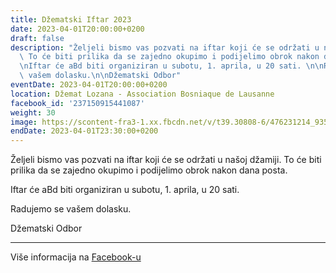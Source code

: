 ```yaml
---
title: Džematski Iftar 2023
date: 2023-04-01T20:00:00+0200
draft: false
description: "Željeli bismo vas pozvati na iftar koji će se održati u našoj džamiji.\
  \ To će biti prilika da se zajedno okupimo i podijelimo obrok nakon dana posta.\n\
  \nIftar će aBd biti organiziran u subotu, 1. aprila, u 20 sati. \n\nRadujemo se\
  \ vašem dolasku.\n\nDžematski Odbor"
eventDate: 2023-04-01T20:00:00+0200
location: Džemat Lozana - Association Bosniaque de Lausanne
facebook_id: '237150915441087'
weight: 30
image: https://scontent-fra3-1.xx.fbcdn.net/v/t39.30808-6/476231214_935500385377228_3500090740640109385_n.jpg?_nc_cat=101&ccb=1-7&_nc_sid=9e60e4&_nc_ohc=CNoSERHxfBAQ7kNvwF2vuNr&_nc_oc=AdlwVVkiH7xnblGMPL82SA-3L0toBprYL6Qju2QJDwyLBWx7h6ZtV-2fgu6yGhezyaM&_nc_zt=23&_nc_ht=scontent-fra3-1.xx&edm=ABTKTjYEAAAA&_nc_gid=r5uuwwDPuSUtykq09lUSbA&_nc_tpa=Q5bMBQFT6QHWSvSpSzkO_F1mMI5czXfYXYOzQ3ugWGE6duOdgJi4X_XioxT90Bq0KxeF-3VYzH2qTvgcRQ&oh=00_AfeFfoy2aq_sqrNVvxoarlW8T3z6Dli7R1ktHrH7hQ9CBg&oe=690B54DA
endDate: 2023-04-01T23:30:00+0200
---
```


Željeli bismo vas pozvati na iftar koji će se održati u našoj džamiji. To će biti prilika da se zajedno okupimo i podijelimo obrok nakon dana posta.

Iftar će aBd biti organiziran u subotu, 1. aprila, u 20 sati. 

Radujemo se vašem dolasku.

Džematski Odbor

---

Više informacija na [Facebook-u](https://facebook.com/events/237150915441087)